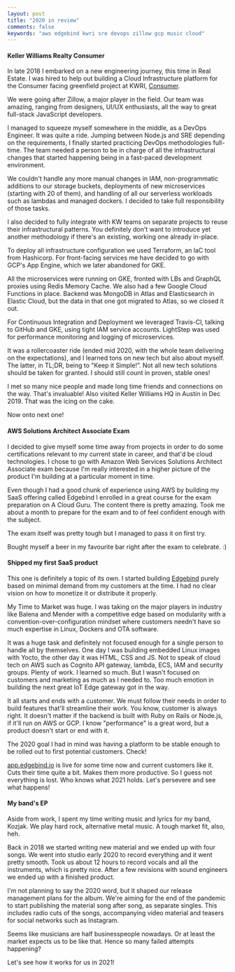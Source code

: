 ```yaml
---
layout: post
title: "2020 in review"
comments: false
keywords: "aws edgebind kwri sre devops zillow gcp music cloud"
---
```


#### Keller Williams Realty Consumer

In late 2018 I embarked on a new engineering journey, this time in Real Estate. I was hired to help out building a Cloud Infrastructure platform for the Consumer facing greenfield project at KWRI, <a href="https://apps.apple.com/us/app/kw-buy-sell-real-estate/id652512924">Consumer</a>.

We were going after Zillow, a major player in the field. Our team was amazing, ranging from designers, UI/UX enthusiasts, all the way to great full-stack JavaScript developers.

I managed to squeeze myself somewhere in the middle, as a DevOps Engineer. It was quite a ride. Jumping between Node.js and SRE depending on the requirements, I finally started practicing DevOps methodologies full-time. The team needed a person to be in charge of all the infrastructural changes that started happening being in a fast-paced development environment.

We couldn't handle any more manual changes in IAM, non-programmatic additions to our storage buckets, deployments of new microservices (starting with 20 of them), and handling of all our serverless workloads such as lambdas and managed dockers. I decided to take full responsibility of those tasks.

I also decided to fully integrate with KW teams on separate projects to reuse their infrastructural patterns. You definitely don't want to introduce yet another methodology if there's an existing, working one already in-place. 

To deploy all infrastructure configuration we used Terraform, an laC tool from Hashicorp. For front-facing services me have decided to go with GCP's App Engine, which we later abandoned for GKE.

All the microservices were running on GKE, fronted with LBs and GraphQL proxies using Redis Memory Cache. We also had a few Google Cloud Functions in place. Backend was MongoDB in Atlas and Elasticsearch in Elastic Cloud, but the data in that one got migrated to Atlas, so we closed it out.

For Continuous Integration and Deployment we leveraged Travis-Cl, talking to GitHub and GKE, using tight IAM service accounts. LightStep was used for performance monitoring and logging of microservices.

It was a rollercoaster ride (ended mid 2020, with the whole team delivering on the expectations), and I learned tons on new tech but also about myself. The latter, in TL;DR, being to "Keep it Simple!”. Not all new tech solutions should be taken for granted. I should still count in proven, stable ones!

I met so many nice people and made long time friends and connections on the way. That's invaluable! Also visited Keller Williams HQ in Austin in Dec 2019. That was the icing on the cake.

Now onto next one!

#### AWS Solutions Architect Associate Exam

I decided to give myself some time away from projects in order to do some certifications relevant to my current state in career, and that'd be cloud technologies.
I chose to go with Amazon Web Services Solutions Architect Associate exam because I'm really interested in a higher picture of the product I'm building at a particular moment in time.

Even though I had a good chunk of experience using AWS by building my SaaS offering called Edgebind I enrolled in a great course for the exam preparation on A Cloud Guru. The content there is pretty amazing. Took me about a month to prepare for the exam and to of feel confident enough with the subject.

The exam itself was pretty tough but I managed to pass it on first try.

Bought myself a beer in my favourite bar right after the exam to celebrate. :)

#### Shipped my first SaaS product

This one is definitely a topic of its own. I started building <a href="https://www.elpheria.com/products/edgebind">Edgebind</a> purely based on minimal demand from my customers at the time. I had no clear vision on how to monetize it or distribute it properly.

My Time to Market was huge. I was taking on the major players in industry like Balena and Mender with a competitive edge based on modularity with a convention-over-configuration mindset where customers needn't have so much expertise in Linux, Dockers and OTA software.

It was a huge task and definitely not focused enough for a single person to handle all by themselves. One day I was building embedded Linux images with Yocto, the other day it was HTML, CSS and JS. Not to speak of cloud tech on AWS such as Cognito API gateway, lambda, ECS, IAM and security groups. Plenty of work. I learned so much. But I wasn't focused on customers and marketing as much as I needed to. Too much emotion in building the next great IoT Edge gateway got in the way.

It all starts and ends with a customer. We must follow their needs in order to build features that'll streamline their work. You know, customer is always right. It doesn't matter if the backend is built with Ruby on Rails or Node.js, if it'll run on AWS or GCP. I know "performance" is a great word, but a product doesn't start or end with it.

The 2020 goal I had in mind was having a platform to be stable enough to be rolled out to first potential customers. Check!

<a href="https://app.edgebind.io"> app.edgebind.io</a> is live for some time now and current customers like it. Cuts their time quite a bit. Makes them more productive. So I guess not everything is lost. Who knows what 2021 holds. Let's persevere and see what happens!

#### My band's EP

Aside from work, I spent my time writing music and lyrics for my band, Kozjak. We play hard rock, alternative metal music. A tough market fit, also, heh.

Back in 2018 we started writing new material and we ended up with four songs. We went into studio early 2020 to record everything and it went pretty smooth. Took us about 12 hours to record vocals and all the instruments, which is pretty nice. After a few revisions with sound engineers we ended up with a finished product.

I'm not planning to say the 2020 word, but it shaped our release management plans for the album. We're aiming for the end of the pandemic to start publishing the material song after song, as separate singles. This includes radio cuts of the songs, accompanying video material and teasers for social networks such as Instagram.

Seems like musicians are half businesspeople nowadays. Or at least the market expects us to be like that. Hence so many failed attempts happening?

Let's see how it works for us in 2021!
